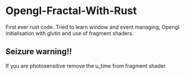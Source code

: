 # Opengl-Fractal-With-Rust
First ever rust code. Tried to learn window and event managing, Opengl initialisation with glutin and use of fragment shaders.

## Seizure warning!!
If you are photosensitive remove the u_time from fragment shader.
